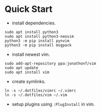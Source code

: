 # Quick Start

* install dependencies.

```
sudo apt install python3
sudo apt install python3-neovim
python3 -m pip install pynvim
python3 -m pip install msgpack
```

* install newest vim.

```
sudo add-apt-repository ppa:jonathonf/vim
sudo apt update
sudo apt install vim
```

* create symlinks.

```
ln -s ~/.dotfiles/vimrc ~/.vimrc
ln -s ~/.dotfiles/vim ~/.vim
```

* setup plugins using `:PlugInstall` in vim.
